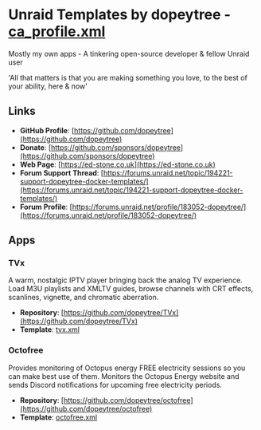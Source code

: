 # Unraid Templates by dopeytree - [**ca_profile.xml**](https://github.com/dopeytree/Unraid-templates/blob/7f06b38aaa527f26ab5fac7051311159c564346a/templates/ca_profile.xml)

Mostly my own apps - A tinkering open-source developer & fellow Unraid user

'All that matters is that you are making something you love, to the best of your ability, here & now'

## Links

- **GitHub Profile**: [https://github.com/dopeytree](https://github.com/dopeytree)
- **Donate**: [https://github.com/sponsors/dopeytree](https://github.com/sponsors/dopeytree)
- **Web Page**: [https://ed-stone.co.uk](https://ed-stone.co.uk)
- **Forum Support Thread**: [https://forums.unraid.net/topic/194221-support-dopeytree-docker-templates/](https://forums.unraid.net/topic/194221-support-dopeytree-docker-templates/)
- **Forum Profile**: [https://forums.unraid.net/profile/183052-dopeytree/](https://forums.unraid.net/profile/183052-dopeytree/)

## Apps

### TVx

A warm, nostalgic IPTV player bringing back the analog TV experience. Load M3U playlists and XMLTV guides, browse channels with CRT effects, scanlines, vignette, and chromatic aberration.

- **Repository**: [https://github.com/dopeytree/TVx](https://github.com/dopeytree/TVx)
- **Template**: [tvx.xml](https://github.com/dopeytree/Unraid-templates/blob/7f06b38aaa527f26ab5fac7051311159c564346a/templates/tvx.xml)

### Octofree

Provides monitoring of Octopus energy FREE electricity sessions so you can make best use of them. Monitors the Octopus Energy website and sends Discord notifications for upcoming free electricity periods.

- **Repository**: [https://github.com/dopeytree/octofree](https://github.com/dopeytree/octofree)
- **Template**: [octofree.xml](https://github.com/dopeytree/Unraid-templates/blob/7f06b38aaa527f26ab5fac7051311159c564346a/templates/octofree.xml)
